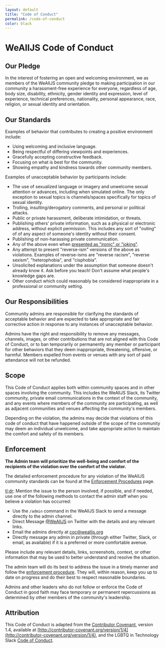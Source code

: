 ```yaml
---
layout: default
title: "Code of Conduct"
permalink: /code-of-conduct
color: black
---
```


# WeAllJS Code of Conduct

## Our Pledge

In the interest of fostering an open and welcoming environment, we as members of
the WeAllJS community pledge to making participation in our community a
harassment-free experience for everyone, regardless of age, body size,
disability, ethnicity, gender identity and expression, level of experience,
technical preferences, nationality, personal appearance, race, religion, or
sexual identity and orientation.

## Our Standards

Examples of behavior that contributes to creating a positive environment
include:

* Using welcoming and inclusive language.
* Being respectful of differing viewpoints and experiences.
* Gracefully accepting constructive feedback.
* Focusing on what is best for the community.
* Showing empathy and kindness towards other community members.

Examples of unacceptable behavior by participants include:

* The use of sexualized language or imagery and unwelcome sexual attention or
  advances, including when simulated online. The only exception to sexual topics
  is channels/spaces specifically for topics of sexual identity.
* Trolling, insulting/derogatory comments, and personal or political attacks.
* Public or private harassment, deliberate intimidation, or threats.
* Publishing others' private information, such as a physical or electronic
  address, without explicit permission. This includes any sort of "outing" of
  of any aspect of someone's identity without their consent.
* Publishing of non-harassing private communication.
* Any of the above even when [presented as "ironic" or "joking"](https://en.wikipedia.org/wiki/Hipster_racism).
* Any attempt to present "reverse-ism" versions of the above as violations. Examples of reverse-isms are "reverse racism", "reverse sexism", "heterophobia", and "cisphobia".
* Unsolicited explanations under the assumption that someone doesn't already know it. Ask before you teach! Don't assume what people's knowledge gaps are.
* Other conduct which could reasonably be considered inappropriate in a
  professional or community setting.

## Our Responsibilities

Community admins are responsible for clarifying the standards of acceptable
behavior and are expected to take appropriate and fair corrective action in
response to any instances of unacceptable behavior.

Admins have the right and responsibility to remove any messages, channels,
images, or other contributions that are not aligned with this Code of Conduct,
or to ban temporarily or permanently any member or participant for other
behaviors that they deem inappropriate, threatening, offensive, or harmful.
Members expelled from events or venues with any sort of paid attendance will not
be refunded.

## Scope

This Code of Conduct applies both within community spaces and in other spaces
involving the community. This includes the WeAllJS Slack, its Twitter community,
private email communications in the context of the community, and any events
where members of the community are participating, as well as adjacent
communities and venues affecting the community's members.

Depending on the violation, the admins may decide that violations of this code
of conduct that have happened outside of the scope of the community may deem an
individual unwelcome, and take appropriate action to maintain the comfort and
safety of its members.

## Enforcement

**The Admin team will prioritize the well-being and comfort of the recipients of
the violation over the comfort of the violator.**

The detailed enforcement procedure for any violation of the WeAllJS community
standards can be found at the [Enforcement Procedures](/enforcement) page.

[tl;dr](https://en.wikipedia.org/wiki/TL%3BDR): Mention the issue to the person
involved, if possible, and if needed, use one of the following methods to
contact the admin staff when you believe a violation has occurred:

* Use the `/admin` command in the WeAllJS Slack to send a message directly to the admin channel.
* Direct Message [@WeAllJS](https://twitter.com/wealljs) on Twitter with the details and any relevant links.
* Email the admins directly at [coc@wealljs.org](mailto:coc@wealljs.org)
* Directly message any admin in private (through either Twitter, Slack, or email, as available) if it is a preferred or more comfortable avenue.

Please include any relevant details, links, screenshots, context, or
other information that may be used to better understand and resolve the
situation.

The admin team will do its best to address the issue in a timely manner and
follow the [enforcement procedure](/enforcement). They will, within reason,
keep you up to date on progress and do their best to respect reasonable boundaries.

Admins and other leaders who do not follow or enforce the Code of Conduct in
good faith may face temporary or permanent repercussions as determined by other
members of the community's leadership.

## Attribution

This Code of Conduct is adapted from the [Contributor Covenant](http://contributor-covenant.org),
version 1.4, available at
[http://contributor-covenant.org/version/1/4](http://contributor-covenant.org/version/1/4), and the LGBTQ in
Technology Slack [Code of Conduct](http://lgbtq.technology/coc.html).
